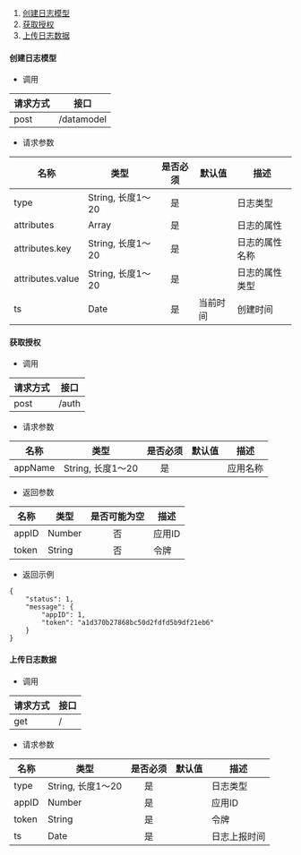 1. [创建日志模型](#创建日志模型)
2. [获取授权](#获取授权)
3. [上传日志数据](#上传日志数据)

#### 创建日志模型

+ 调用

请求方式|接口
--------|--- 
post|/datamodel

+ 请求参数

名称|类型|是否必须|默认值|描述
----|----|:------:|------|----
type|String, 长度1～20|是| |日志类型
attributes|Array|是| |日志的属性
attributes.key|String, 长度1～20|是| |日志的属性名称
attributes.value|String, 长度1～20|是| |日志的属性类型
ts|Date|是|当前时间|创建时间

#### 获取授权

+ 调用

请求方式|接口
--------|--- 
post|/auth

+ 请求参数

名称|类型|是否必须|默认值|描述
----|----|:------:|------|----
appName|String, 长度1～20|是| |应用名称

+ 返回参数

名称|类型|是否可能为空|描述
----|----|:----------:|----
appID|Number|否|应用ID
token|String|否|令牌

+ 返回示例

```
{
    "status": 1,
    "message": {
        "appID": 1,
        "token": "a1d370b27868bc50d2fdfd5b9df21eb6"
    }
}
```

#### 上传日志数据

+ 调用

请求方式|接口
--------|--- 
get|/

+ 请求参数

名称|类型|是否必须|默认值|描述
----|----|:------:|------|----
type|String, 长度1～20|是| |日志类型
appID|Number|是| |应用ID
token|String|是| |令牌
ts|Date|是| |日志上报时间



